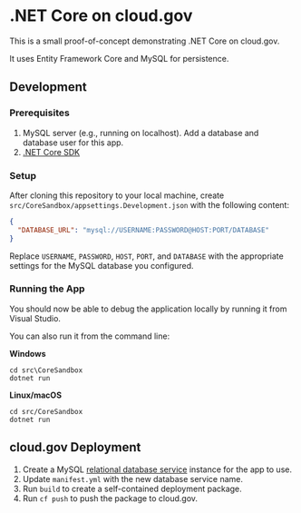 # .NET Core on cloud.gov

This is a small proof-of-concept demonstrating .NET Core on cloud.gov.

It uses Entity Framework Core and MySQL for persistence.

## Development

### Prerequisites

1. MySQL server (e.g., running on localhost). Add a database and database user for this app.
2. [.NET Core SDK](https://www.microsoft.com/net/download/core)

### Setup

After cloning this repository to your local machine, create `src/CoreSandbox/appsettings.Development.json` with the following content:

```json
{
  "DATABASE_URL": "mysql://USERNAME:PASSWORD@HOST:PORT/DATABASE"
}
```

Replace `USERNAME`, `PASSWORD`, `HOST`, `PORT`, and `DATABASE` with the appropriate settings for the MySQL database you configured.

### Running the App

You should now be able to debug the application locally by running it from Visual Studio.

You can also run it from the command line:

**Windows**
```
cd src\CoreSandbox
dotnet run
```

**Linux/macOS**
```
cd src/CoreSandbox
dotnet run
```

## cloud.gov Deployment

1. Create a MySQL [relational database service](https://cloud.gov/docs/services/relational-database/) instance for the app to use.
2. Update `manifest.yml` with the new database service name.
3. Run `build` to create a self-contained deployment package.
4. Run `cf push` to push the package to cloud.gov.
